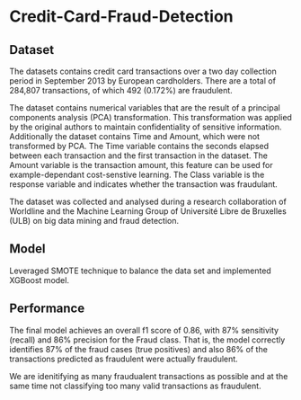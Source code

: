 # Credit-Card-Fraud-Detection

## Dataset

The datasets contains credit card transactions over a two day collection period in September 2013 by European cardholders. There are a total of 284,807 transactions, of which 492 (0.172%) are fraudulent.

The dataset contains numerical variables that are the result of a principal components analysis (PCA) transformation. This transformation was applied by the original authors to maintain confidentiality of sensitive information. Additionally the dataset contains Time and Amount, which were not transformed by PCA. The Time variable contains the seconds elapsed between each transaction and the first transaction in the dataset. The Amount variable is the transaction amount, this feature can be used for example-dependant cost-senstive learning. The Class variable is the response variable and indicates whether the transaction was fraudulant.

The dataset was collected and analysed during a research collaboration of Worldline and the Machine Learning Group of Université Libre de Bruxelles (ULB) on big data mining and fraud detection.

## Model

Leveraged SMOTE technique to balance the data set and implemented XGBoost model.

## Performance

The final model achieves an overall f1 score of 0.86, with 87% sensitivity (recall) and 86% precision for the Fraud class. That is, the model correctly identifies 87% of the fraud cases (true positives) and also 86% of the transactions predicted as fraudulent were actually fraudulent. 

We are idenitifying as many fraudualent transactions as possible and at the same time not classifying too many valid transactions as fraudulent.
